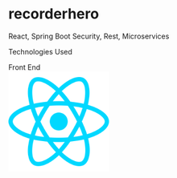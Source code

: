 # recorderhero
React, Spring Boot Security, Rest, Microservices

Technologies Used

Front End
</br>
<img src="/TechnologiesUsedImages/Reactjs-icon-vector-01.svg" width="200" height="200">


